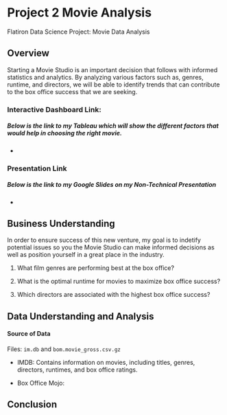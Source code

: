 # Project 2 Movie Analysis
Flatiron Data Science Project: Movie Data Analysis
## Overview
Starting a Movie Studio is an important decision that follows with informed statistics and analytics. By analyzing various factors such as, genres, runtime, and directors, we will be able to identify trends that can contribute to the box office success that we are seeking. 

### Interactive Dashboard Link:
##### Below is the link to my Tableau which will show the different factors that would help in choosing the right movie.
   * 

### Presentation Link
##### Below is the link to my Google Slides on my Non-Technical Presentation
   * 

## Business Understanding
In order to ensure success of this new venture, my goal is to indetify potential issues so you the Movie Studio can make informed decisions as well as position yourself in a great place in the industry.
1. What film genres are performing best at the box office?

2. What is the optimal runtime for movies to maximize box office success?

3. Which directors are associated with the highest box office success?


## Data Understanding and Analysis

#### Source of Data
Files: `im.db` and `bom.movie_gross.csv.gz`

* IMDB: Contains information on movies, including titles, genres, directors, runtimes, and box office ratings.

* Box Office Mojo: 

## Conclusion
